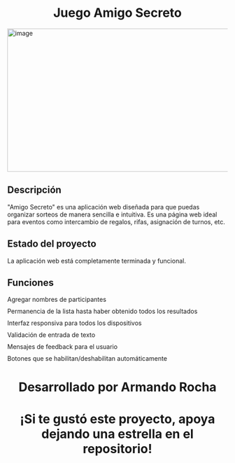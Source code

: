 <h1 align="center"> Juego Amigo Secreto </h1>
<img width="1002" height="327" alt="image" src="https://github.com/user-attachments/assets/873c3e2e-fcd3-4d65-b0d9-2c61f687cb98" />

## Descripción
"Amigo Secreto" es una aplicación web diseñada para que puedas organizar sorteos de manera sencilla e intuitiva. Es una página web ideal para eventos como intercambio de regalos, rifas, asignación de turnos, etc. 

## Estado del proyecto
La aplicación web está completamente terminada y funcional.

## Funciones
<div style="display: grid; grid-template-columns: repeat(auto-fit, minmax(300px, 1fr)); gap: 10px;">
<div>Agregar nombres de participantes</div>
<div>Permanencia de la lista hasta haber obtenido todos los resultados</div>
<div>Interfaz responsiva para todos los dispositivos</div>
<div>Validación de entrada de texto</div>
<div>Mensajes de feedback para el usuario</div>
<div>Botones que se habilitan/deshabilitan automáticamente</div>
</div>

<h1 align="center"> Desarrollado por Armando Rocha </h1>

<h1 align="center"> ¡Si te gustó este proyecto, apoya dejando una estrella en el repositorio! </h1>